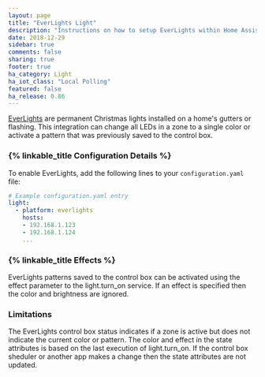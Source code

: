 ```yaml
---
layout: page
title: "EverLights Light"
description: "Instructions on how to setup EverLights within Home Assistant."
date: 2018-12-29
sidebar: true
comments: false
sharing: true
footer: true
ha_category: Light
ha_iot_class: "Local Polling"
featured: false
ha_release: 0.86
---
```


[EverLights](https://myeverlights.com/) are permanent Christmas lights installed on a home's gutters or flashing. This integration can change all LEDs in a zone to a single color or activate a pattern that was previously saved to the control box.

### {% linkable_title Configuration Details %}

To enable EverLights, add the following lines to your `configuration.yaml` file:

```yaml
# Example configuration.yaml entry
light:
  - platform: everlights
    hosts:
    - 192.168.1.123
    - 192.168.1.124
    ...
```

### {% linkable_title Effects %}

EverLights patterns saved to the control box can be activated using the effect parameter to the light.turn_on service. If an effect is specified then the color and brightness are ignored.

### Limitations

The EverLights control box status indicates if a zone is active but does not indicate the current color or pattern. The color and effect in the state attributes is based on the last execution of light.turn_on. If the control box sheduler or another app makes a change then the state attributes are not updated.
